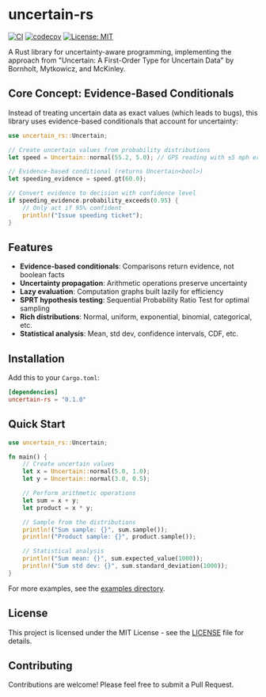 # uncertain-rs

[![CI](https://github.com/minikin/uncertain-rs/workflows/CI/badge.svg)](https://github.com/minikin/uncertain-rs/actions/workflows/ci.yml)
[![codecov](https://codecov.io/gh/minikin/uncertain-rs/graph/badge.svg?token=IKjgVbFAQk)](https://codecov.io/gh/minikin/uncertain-rs)
[![License: MIT](https://img.shields.io/badge/License-MIT-yellow.svg)](https://opensource.org/licenses/MIT)

A Rust library for uncertainty-aware programming, implementing the approach from
"Uncertain<T>: A First-Order Type for Uncertain Data" by Bornholt, Mytkowicz, and McKinley.

## Core Concept: Evidence-Based Conditionals

Instead of treating uncertain data as exact values (which leads to bugs),
this library uses evidence-based conditionals that account for uncertainty:

```rust
use uncertain_rs::Uncertain;

// Create uncertain values from probability distributions
let speed = Uncertain::normal(55.2, 5.0); // GPS reading with ±5 mph error

// Evidence-based conditional (returns Uncertain<bool>)
let speeding_evidence = speed.gt(60.0);

// Convert evidence to decision with confidence level
if speeding_evidence.probability_exceeds(0.95) {
    // Only act if 95% confident
    println!("Issue speeding ticket");
}
```

## Features

- **Evidence-based conditionals**: Comparisons return evidence, not boolean facts
- **Uncertainty propagation**: Arithmetic operations preserve uncertainty
- **Lazy evaluation**: Computation graphs built lazily for efficiency
- **SPRT hypothesis testing**: Sequential Probability Ratio Test for optimal sampling
- **Rich distributions**: Normal, uniform, exponential, binomial, categorical, etc.
- **Statistical analysis**: Mean, std dev, confidence intervals, CDF, etc.

## Installation

Add this to your `Cargo.toml`:

```toml
[dependencies]
uncertain-rs = "0.1.0"
```

## Quick Start

```rust
use uncertain_rs::Uncertain;

fn main() {
    // Create uncertain values
    let x = Uncertain::normal(5.0, 1.0);
    let y = Uncertain::normal(3.0, 0.5);

    // Perform arithmetic operations
    let sum = x + y;
    let product = x * y;

    // Sample from the distributions
    println!("Sum sample: {}", sum.sample());
    println!("Product sample: {}", product.sample());

    // Statistical analysis
    println!("Sum mean: {}", sum.expected_value(1000));
    println!("Sum std dev: {}", sum.standard_deviation(1000));
}
```

For more examples, see the [examples directory](examples).

## License

This project is licensed under the MIT License - see the [LICENSE](LICENSE) file for details.

## Contributing

Contributions are welcome! Please feel free to submit a Pull Request.
